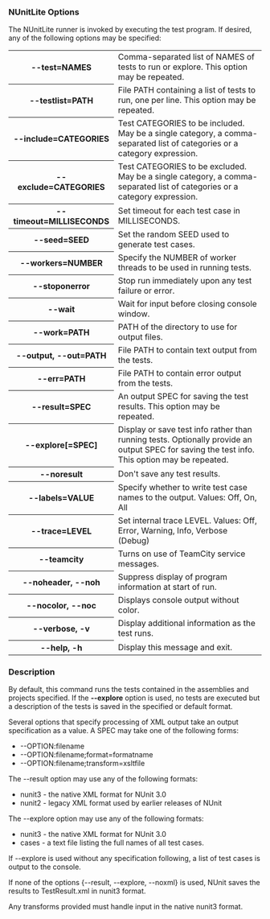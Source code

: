 ### NUnitLite Options

The NUnitLite runner is invoked by executing the test program. If desired, any of the 
following options may be specified:

<table class="nunit" style="margin-left:0; max-width:700px">

<tr><th>--test=NAMES</th>
    <td>Comma-separated list of NAMES of tests to run or explore. This option may be repeated.</td></tr>
    
<tr><th>--testlist=PATH</th>
    <td>File PATH containing a list of tests to run, one per line. This option may be repeated.</td></tr>
    
<tr><th>--include=CATEGORIES</th>
    <td>Test CATEGORIES to be included. May be a single category, a comma-separated list of categories or a category expression.</td></tr>
    
<tr><th>--exclude=CATEGORIES</th>
    <td>Test CATEGORIES to be excluded. May be a single category, a comma-separated list of categories or a category expression.</td></tr>
    
<tr><th>--timeout=MILLISECONDS</th>
    <td>Set timeout for each test case in MILLISECONDS.</td></tr>
    
<tr><th>--seed=SEED</th>
    <td>Set the random SEED used to generate test cases.</td></tr>
    
<tr><th>--workers=NUMBER</th>
    <td>Specify the NUMBER of worker threads to be used in running tests.</td></tr>
    
<tr><th>--stoponerror</th>
    <td>Stop run immediately upon any test failure or error.</td></tr>
    
<tr><th>--wait</th>
    <td>Wait for input before closing console window.</td></tr>

<tr><th>--work=PATH</th>
    <td>PATH of the directory to use for output files.</td></tr>

<tr><th>--output, --out=PATH</th>
    <td>File PATH to contain text output from the tests.</td></tr>
    
<tr><th>--err=PATH</th>
    <td>File PATH to contain error output from the tests.</td></tr>
    
<tr><th>--result=SPEC</th>
    <td>An output SPEC for saving the test results. This option may be repeated.</td></tr>
    
<tr><th>--explore[=SPEC]</th>
    <td>Display or save test info rather than running tests. Optionally provide an output SPEC for saving the test info. This option may be repeated.</td></tr>
    
<tr><th>--noresult</th>
    <td>Don't save any test results.</td></tr>
    
<tr><th>--labels=VALUE</th>
    <td>Specify whether to write test case names to the output. Values: Off, On, All</td></tr>
    
<tr><th>--trace=LEVEL</th>
    <td>Set internal trace LEVEL. Values: Off, Error, Warning, Info, Verbose (Debug)</td></tr>
    
<tr><th>--teamcity</th>
    <td>Turns on use of TeamCity service messages.</td></tr>
    
<tr><th>--noheader, --noh</th>
    <td>Suppress display of program information at start of run.</td></tr>
    
<tr><th>--nocolor, --noc</th>
    <td>Displays console output without color.</td></tr>
    
<tr><th>--verbose, -v</th>
    <td>Display additional information as the test runs.</td></tr>
    
<tr><th>--help, -h</th>
    <td>Display this message and exit.</td></tr>
    
</table>

### Description

By default, this command runs the tests contained in the
assemblies and projects specified. If the **--explore** option
is used, no tests are executed but a description of the tests
is saved in the specified or default format.

Several options that specify processing of XML output take
an output specification as a value. A SPEC may take one of
the following forms:
 * --OPTION:filename
 * --OPTION:filename;format=formatname
 * --OPTION:filename;transform=xsltfile

The --result option may use any of the following formats:
 * nunit3 - the native XML format for NUnit 3.0
 * nunit2 - legacy XML format used by earlier releases of NUnit

The --explore option may use any of the following formats:
 * nunit3 - the native XML format for NUnit 3.0
 * cases  - a text file listing the full names of all test cases.

If --explore is used without any specification following, a list of
test cases is output to the console.

If none of the options {--result, --explore, --noxml} is used,
NUnit saves the results to TestResult.xml in nunit3 format.

Any transforms provided must handle input in the native nunit3 format.


